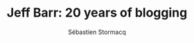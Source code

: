 ---
title:  "Jeff Barr: 20 years of blogging"
description: "In this special episode of the AWS Developers Podcast, Tiffany and Seb sit down with Jeff Barr, VP and Chief Evangelist at AWS, to celebrate 20 incredible years of the AWS News blog. Jeff shares the origin story of the blog, the values that shaped its growth, and his unique approach to making technical concepts accessible to developers worldwide.

Jeff also reflects on some of the blog’s milestone moments, from covering the beta release of Amazon SQS in 2004 to the launches of Amazon S3 and EC2 in 2006.

With the announcement of his decision to step away from the AWS News blog to focus on deep-dive development activities, Jeff opens up about what’s next for him and his passion for technology.

Join us as we celebrate two decades of impactful blogging and gain insights into Jeff’s remarkable journey at AWS."
guests:
  - name: "Jeff Barr"
    link: "https://www.linkedin.com/in/jeffbarr/"
    title: "VP, Chief Evangelist, AWS"
episode: 143
duration: "00:34:47" 
size: 66772242
file: 143.mp3	
publication: 2024-12-13 04:00:00 +0000
author: Sébastien Stormacq
category: podcasts
social-background: 143.png
appleEpisodeId: 1000680248169
aws-categories: 
   - "General"
   - "re:Invent"
links:
  - text: "Jeff's post to announce the 20th anniversary of the AWS News blog channel"
    link: https://www.linkedin.com/feed/update/urn:li:activity:7261779180458000384/
  - text: "The very first post on the AWS News blog channel"
    link: https://aws.amazon.com/blogs/aws/welcome/
  - text: "Amazon SQS beta"
    link: https://aws.amazon.com/blogs/aws/simple_queue_se/
  - text: "Amazon S3 launch"
    link: https://aws.amazon.com/blogs/aws/amazon_s3/
  - text: "Amazon SQS launch (09 Nov 2004)"
    link: https://aws.amazon.com/blogs/aws/amazon_simple_q/
  - text: "Amazon EC2 beta  (21 Apr 2005)"
    link: https://aws.amazon.com/blogs/aws/amazon_ec2_beta/
 
links:
  - text: "Jeff's post to announce the 20th anniversary of the AWS News blog channel"
    link: https://www.linkedin.com/feed/update/urn:li:activity:7261779180458000384/
  - text: "The very first post on the AWS News blog channel (09 Nov 2004)"
    link: https://aws.amazon.com/blogs/aws/welcome/
  - text: "Amazon SQS beta (21 Apr 2005)"
    link: https://aws.amazon.com/blogs/aws/simple_queue_se/
  - text: "Amazon S3 launch (14 Mar 2006)"
    link: https://aws.amazon.com/blogs/aws/amazon_s3/
  - text: "Amazon SQS launch (13 Jul 2006)"
    link: https://aws.amazon.com/blogs/aws/amazon_simple_q/
  - text: "Amazon EC2 beta (25 Aug 2006)"
    link: https://aws.amazon.com/blogs/aws/amazon_ec2_beta/
---